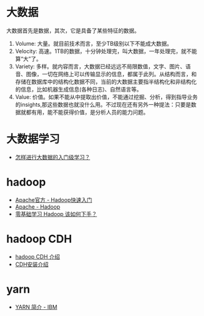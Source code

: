 
# 大数据

大数据首先是数据，其次，它是具备了某些特征的数据。
1. Volume: 大量。就目前技术而言，至少TB级别以下不能成大数据。
1. Velocity: 高速。1TB的数据，十分钟处理完，叫大数据，一年处理完，就不能算“大”了。
1. Variety: 多样。就内容而言，大数据已经远远不局限数值，文字、图片、语音、图像，一切在网络上可以传输显示的信息，都属于此列。从结构而言，和存储在数据库中的结构化数据不同，当前的大数据主要指半结构化和非结构化的信息，比如机器生成信息(各种日志)、自然语言等。
1. Value: 价值。如果不能从中提取出价值，不能通过挖掘、分析，得到指导业务的insights,那这些数据也就没什么用。不过现在还有另外一种提法：只要是数据就都有用，能不能获得价值，是分析人员的能力问题。

# 大数据学习

* [怎样进行大数据的入门级学习？](https://www.zhihu.com/question/24761255)

# hadoop

* [Apache官方 - Hadoop快速入门](http://hadoop.apache.org/docs/r1.0.4/cn/quickstart.html)
* [Apache - Hadoop](http://hadoop.apache.org/docs/stable/index.html)
* [零基础学习 Hadoop 该如何下手？](https://www.zhihu.com/question/19795366)

# hadoop CDH

* [hadoop CDH 介绍](https://blog.csdn.net/duyuanhai/article/details/54908298)
* [CDH安装介绍](https://www.jianshu.com/p/57179e03795f)

# yarn

* [YARN 简介 - IBM](https://www.ibm.com/developerworks/cn/data/library/bd-yarn-intro/)
